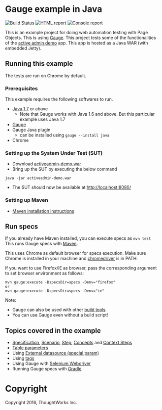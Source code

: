 # Gauge example in Java

[![Build Status](https://travis-ci.org/getgauge/gauge-example-java.svg?branch=master)](https://travis-ci.org/getgauge/gauge-example-java)
[![HTML report](https://img.shields.io/badge/report-html-green.svg)](http://gauge-example-reports.herokuapp.com/java)
[![Console report](https://img.shields.io/badge/report-console-blue.svg)](http://gauge-example-reports.herokuapp.com/java/console)

This is an example project for doing web automation testing with Page Objects. This is using [Gauge](http://getgauge.io). This project tests some of the functionalities of the [active admin demo](https://github.com/getgauge/activeadmin-demo) app. This app is hosted as a Java WAR (with embedded Jetty).

## Running this example
The tests are run on Chrome by default.

### Prerequisites

This example requires the following softwares to run.
  * [Java 1.7](http://www.oracle.com/technetwork/java/javase/downloads/jdk8-downloads-2133151.html) or above
    * Note that Gauge works with Java 1.6 and above. But this particular example uses Java 1.7
  * [Gauge](http://getgauge.io/get-started/index.html)
  * Gauge Java plugin
    * can be installed using `gauge --install java`
  * Chrome

### Setting up the System Under Test (SUT)

* Download [activeadmin-demo.war](https://bintray.com/artifact/download/gauge/activeadmin-demo/activeadmin-demo.war)
* Bring up the SUT by executing the below command
```
java -jar activeadmin-demo.war
```
* The SUT should now be available at [http://localhost:8080/](http://localhost:8080)

### Setting up Maven

* [Maven installation instructions](http://maven.apache.org/install.html)

## Run specs

If you already have Maven installed, you can execute specs as `mvn test`
This runs Gauge specs with [Maven](http://maven.apache.org/index.html).

This uses Chrome as default browser for specs execution. Make sure Chrome is installed in your machine and [chromedriver](https://sites.google.com/a/chromium.org/chromedriver/) is in PATH.

If you want to use Firefox/IE as browser, pass the corresponding argument to set browser environment as follows:

```
mvn gauge:execute -DspecsDir=specs -Denv="firefox"
or
mvn gauge:execute -DspecsDir=specs -Denv="ie"
```

Note:
  * Gauge can also be used with other [build tools](http://getgauge.io/documentation/user/current/test_code/java/using_build_tools.html).
  * You can use Gauge even without a build script!

## Topics covered in the example

* [Specification](http://getgauge.io/documentation/user/current/specifications/index.html), [Scenario](http://getgauge.io/documentation/user/current/specifications/scenarios.html),  [Step](http://getgauge.io/documentation/user/current/specifications/steps.html), [Concepts](http://getgauge.io/documentation/user/current/specifications/concepts.html) and [Context Steps](http://getgauge.io/documentation/user/current/specifications/contexts.html)
* [Table parameters](http://getgauge.io/documentation/user/current/specifications/parameters.html#table-parameter)
* Using [External datasource (special param)](http://getgauge.io/documentation/user/current/specifications/parameters.html#special-parameters)
* Using [tags](http://getgauge.io/documentation/user/current/specifications/tags.html)
* Using Gauge with [Selenium Webdriver](http://docs.seleniumhq.org/projects/webdriver/)
* Running Gauge specs with [Gradle](http://gradle.org)

# Copyright
Copyright 2016, ThoughtWorks Inc.
